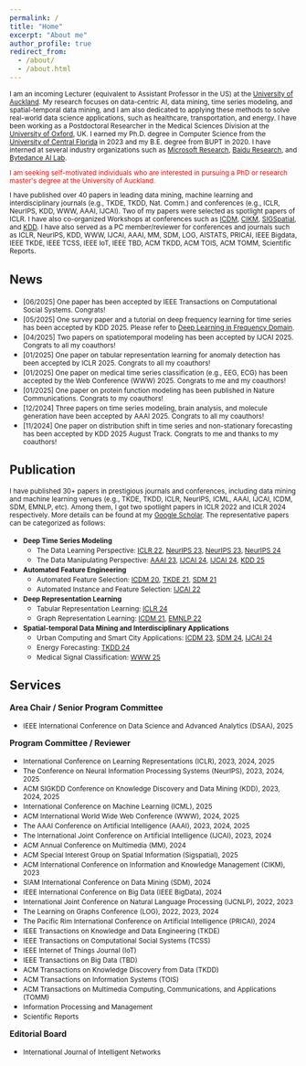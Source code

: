 ```yaml
---
permalink: /
title: "Home"
excerpt: "About me"
author_profile: true
redirect_from: 
  - /about/
  - /about.html
---
```


<p style="font-size: smaller;">
I am an incoming Lecturer (equivalent to Assistant Professor in the US) at the <a href="https://www.auckland.ac.nz/en/study/study-options/find-a-study-option/computer-science.html">University of Auckland</a>. My research focuses on data-centric AI, data mining, time series modeling, and spatial-temporal data mining, and I am also dedicated to applying these methods to solve real-world data science applications, such as healthcare, transportation, and energy. I have been working as a Postdoctoral Researcher in the Medical Sciences Division at the <a href="https://www.medsci.ox.ac.uk/">University of Oxford</a>, UK. I earned my Ph.D. degree in Computer Science from the <a href="https://www.cs.ucf.edu/">University of Central Florida</a> in 2023 and my B.E. degree from BUPT in 2020. I have interned at several industry organizations such as <a href="https://www.microsoft.com/en-us/research/group/machine-learning-research-group/research/">Microsoft Research</a>, <a href="https://research.baidu.com/">Baidu Research</a>, and <a href="https://www.bytedance.com/en/">Bytedance AI Lab</a>.
</p>

<p style="font-size: smaller; color: red;">
I am seeking self-motivated individuals who are interested in pursuing a PhD or research master's degree at the University of Auckland.
</p>

<p style="font-size: smaller;">
I have published over 40 papers in leading data mining, machine learning and interdisciplinary journals (e.g., TKDE, TKDD, Nat. Comm.) and conferences (e.g., ICLR, NeurIPS, KDD, WWW, AAAI, IJCAI). Two of my papers were selected as spotlight papers of ICLR. I have also co-organized Workshops at conferences such as <a href="https://data-centric-ai-dev.github.io/ICDM2024/">ICDM</a>, <a href="https://data-centric-ai-dev.github.io/CIKM2024/">CIKM</a>, <a href="https://geogenagent.github.io/SIGSPATIAL2025-Workshop/">SIGSpatial</a>, and <a href="https://ai-for-data-editing.github.io/KDD25-workshop/">KDD</a>. I have also served as a PC member/reviewer for conferences and journals such as ICLR, NeurIPS, KDD, WWW, IJCAI, AAAI, MM, SDM, LOG, AISTATS, PRICAI, IEEE Bigdata, IEEE TKDE, IEEE TCSS, IEEE IoT, IEEE TBD, ACM TKDD, ACM TOIS, ACM TOMM, Scientific Reports.
</p>

## News
* <small>[06/2025] One paper has been accepted by IEEE Transactions on Computational Social Systems. Congrats!</small>
* <small>[05/2025] One survey paper and a tutorial on deep frequency learning for time series has been accepted by KDD 2025. Please refer to [Deep Learning in Frequency Domain](https://hh4ts.github.io/Deep_Learning_in_Frequency_Domain_Tutorial/).</small>
* <small>[04/2025] Two papers on spatiotemporal modeling has been accepted by IJCAI 2025. Congrats to all my coauthors!</small>
* <small>[01/2025] One paper on tabular representation learning for anomaly detection has been accepted by ICLR 2025. Congrats to all my coauthors!</small>
* <small>[01/2025] One paper on medical time series classification (e.g., EEG, ECG) has been accepted by the Web Conference (WWW) 2025. Congrats to me and my coauthors!</small>
* <small>[01/2025] One paper on protein function modeling has been published in Nature Communications. Congrats to my coauthors!</small>
* <small>[12/2024] Three papers on time series modeling, brain analysis, and molecule generation have been accepted by AAAI 2025. Congrats to all my coauthors!</small>
* <small>[11/2024] One paper on distribution shift in time series and non-stationary forecasting has been accepted by KDD 2025 August Track. Congrats to me and thanks to my coauthors!</small>

## Publication
<small>I have published 30+ papers in prestigious journals and conferences, including data mining and machine learning venues (e.g., TKDE, TKDD, ICLR, NeurIPS, ICML, AAAI, IJCAI, ICDM, SDM, EMNLP, etc). Among them, I got two spotlight papers in ICLR 2022 and ICLR 2024 respectively. More details can be found at my [Google Scholar](https://scholar.google.com/citations?user=cQ8zLJ4AAAAJ&hl=en). The representative papers can be categorized as follows:</small>

* <small>**Deep Time Series Modeling**</small>
    * <small>The Data Learning Perspective: [ICLR 22](https://arxiv.org/pdf/2203.07681), [NeurIPS 23](https://proceedings.neurips.cc/paper_files/paper/2023/file/f1d16af76939f476b5f040fd1398c0a3-Paper-Conference.pdf), [NeurIPS 23](https://proceedings.neurips.cc/paper_files/paper/2023/file/dc1e32dd3eb381dbc71482f6a96cbf86-Paper-Conference.pdf), [NeurIPS 24](https://arxiv.org/pdf/2411.01623)</small>
    * <small>The Data Manipulating Perspective: [AAAI 23](https://arxiv.org/abs/2302.14829), [IJCAI 24](https://arxiv.org/pdf/2407.00502), [IJCAI 24](https://www.ijcai.org/proceedings/2024/0275.pdf), [KDD 25](https://arxiv.org/pdf/2401.16777)</small>
* <small>**Automated Feature Engineering**</small>
    * <small>Automated Feature Selection: [ICDM 20](https://arxiv.org/pdf/2008.12001), [TKDE 21](https://arxiv.org/pdf/2010.02506), [SDM 21](https://epubs.siam.org/doi/pdf/10.1137/1.9781611976700.39)</small>
    * <small>Automated Instance and Feature Selection: [IJCAI 22](https://arxiv.org/pdf/2205.07867)</small>
* <small>**Deep Representation Learning**</small>
    * <small>Tabular Representation Learning: [ICLR 24](https://arxiv.org/pdf/2407.05364)</small>
    * <small>Graph Representation Learning: [ICDM 21](https://drive.google.com/file/d/1PmEooa7_yvpahb7aEsv1xIC3G4ZgwUHp/view), [EMNLP 22](https://arxiv.org/pdf/2204.13221)</small>
* <small>**Spatial-temporal Data Mining and Interdisciplinary Applications**</small>
    * <small>Urban Computing and Smart City Applications: [ICDM 23](https://ieeexplore.ieee.org/abstract/document/10415754/), [SDM 24](https://epubs.siam.org/doi/pdf/10.1137/1.9781611978032.42), [IJCAI 24](https://www.ijcai.org/proceedings/2024/0228.pdf)</small>
    * <small>Energy Forecasting: [TKDD 24](https://arxiv.org/pdf/2401.00644)</small>
    * <small>Medical Signal Classification: [WWW 25](https://arxiv.org/abs/2502.04515)</small>

## Services
**Area Chair / Senior Program Committee**
* <small>IEEE International Conference on Data Science and Advanced Analytics (DSAA), 2025</small>

**Program Committee / Reviewer**
* <small>International Conference on Learning Representations (ICLR), 2023, 2024, 2025</small>
* <small>The Conference on Neural Information Processing Systems (NeurIPS), 2023, 2024, 2025</small>
* <small>ACM SIGKDD Conference on Knowledge Discovery and Data Mining (KDD), 2023, 2024, 2025</small>
* <small>International Conference on Machine Learning (ICML), 2025</small>
* <small>ACM International World Wide Web Conference (WWW), 2024, 2025</small>
* <small>The AAAI Conference on Artificial Intelligence (AAAI), 2023, 2024, 2025</small>
* <small>The International Joint Conference on Artificial Intelligence (IJCAI), 2023, 2024</small>
* <small>ACM Annual Conference on Multimedia (MM), 2024</small>
* <small>ACM Special Interest Group on Spatial Information (Sigspatial), 2025</small>
* <small>ACM International Conference on Information and Knowledge Management (CIKM), 2023</small>
* <small>SIAM International Conference on Data Mining (SDM), 2024</small>
* <small>IEEE International Conference on Big Data (IEEE BigData), 2024</small>
* <small>International Joint Conference on Natural Language Processing (IJCNLP), 2022, 2023</small>
* <small>The Learning on Graphs Conference (LOG), 2022, 2023, 2024</small>
* <small>The Pacific Rim International Conference on Artificial Intelligence (PRICAI), 2024</small>
* <small>IEEE Transactions on Knowledge and Data Engineering (TKDE)</small>
* <small>IEEE Transactions on Computational Social Systems (TCSS)</small>
* <small>IEEE Internet of Things Journal (IoT)</small>
* <small>IEEE Transactions on Big Data (TBD)</small>
* <small>ACM Transactions on Knowledge Discovery from Data (TKDD)</small>
* <small>ACM Transactions on Information Systems (TOIS)</small>
* <small>ACM Transactions on Multimedia Computing, Communications, and Applications (TOMM)</small>
* <small>Information Processing and Management</small>
* <small>Scientific Reports</small>

**Editorial Board**
* <small>International Journal of Intelligent Networks</small>

<!-- ---
permalink: /
title: "Home"
excerpt: "About me"
author_profile: true
redirect_from: 
  - /about/
  - /about.html
---
<span style="font-size: smaller">I am an incoming Lecturer (equivalent to Assistant Professor in the US) at the [University of Auckland](https://www.auckland.ac.nz/en/study/study-options/find-a-study-option/computer-science.html). My research focuses on data-centric AI, data mining, time series modeling, and spatial-temporal data mining, and I am also dedicated to applying these methods to solve real-world data science applications, such as healthcare, transportation, and energy. I have been working as a Postdoctoral Researcher in the Medical Sciences Division at the [University of Oxford](https://www.medsci.ox.ac.uk/), UK. I earned my Ph.D. degree in Computer Science from the [University of Central Florida](https://www.cs.ucf.edu/) in 2023 and my B.E. degree from BUPT in 2020. I have interned at several industry organizations such as [Microsoft Research](https://www.microsoft.com/en-us/research/group/machine-learning-research-group/research/), [Baidu Research](https://research.baidu.com/), and [Bytedance AI Lab](https://www.bytedance.com/en/). 
</span>

<span style="font-size: smaller; color: red;">I am seeking self-motivated individuals who are interested in pursuing a PhD or research master's degree at the University of Auckland.</span>

<span style="font-size: smaller">I have published over 40 papers in leading data mining, machine learning and interdisciplinary journals (e.g., TKDE, TKDD, Nat. Comm.) and conferences (e.g., ICLR, NeurIPS, KDD, WWW, AAAI, IJCAI). Two of my papers were selected as spotlight papers of ICLR. I have also co-organized Workshops at conferences such as [ICDM](https://data-centric-ai-dev.github.io/ICDM2024/), [CIKM](https://data-centric-ai-dev.github.io/CIKM2024/), [SIGSpatial](https://geogenagent.github.io/SIGSPATIAL2025-Workshop/), and [KDD](https://ai-for-data-editing.github.io/KDD25-workshop/). I have also served as a PC member/reviewer for conferences and journals such as ICLR, NeurIPS, KDD, WWW, IJCAI, AAAI, MM, SDM, LOG, AISTATS, PRICAI, IEEE Bigdata, IEEE TKDE, IEEE TCSS, IEEE IoT, IEEE TBD, ACM TKDD, ACM TOIS, ACM TOMM, Scientific Reports.</span>


News
======
* <small>[06/2025] One paper has been accepted by IEEE Transactions on Computational Social Systems. Congrats!</small>
* <small>[05/2025] One survey paper and a tutorial on deep frequency learning for time series has been accepted by KDD 2025. Please refer to [Deep Learning in Frequency Domain](https://hh4ts.github.io/Deep_Learning_in_Frequency_Domain_Tutorial/).</small>
* <small>[04/2025] Two papers on spatiotemporal modeling has been accepted by IJCAI 2025. Congrats to all my coauthors!</small>
* <small>[01/2025] One paper on tabular representation learning for anomaly detection has been accepted by ICLR 2025. Congrats to all my coauthors!</small>
* <small>[01/2025] One paper on medical time series classification (e.g., EEG, ECG) has been accepted by the Web Conference (WWW) 2025. Congrats to me and my coauthors!</small>
* <small>[01/2025] One paper on protein function modeling has been published in Nature Communications. Congrats to my coauthors!</small>
* <small>[12/2024] Three papers on time series modeling, brain analysis, and molecule generation have been accepted by AAAI 2025. Congrats to all my coauthors!</small>
* <small>[11/2024] One paper on distribution shift in time series and non-stationary forecasting has been accepted by KDD 2025 August Track. Congrats to me and thanks to my coauthors!</small>

Publication
======
<small>I have published 30+ papers in prestigious journals and conferences, including data mining and machine learning venues (e.g., TKDE, TKDD, ICLR, NeurIPS, ICML, AAAI, IJCAI, ICDM, SDM, EMNLP, etc). Among them, I got two spotlight papers in ICLR 2022 and ICLR 2024 respectively. More details can be found at my [Google Scholar](https://scholar.google.com/citations?user=cQ8zLJ4AAAAJ&hl=en). The representative papers can be categorized as follows:</small>

* <small>**Deep Time Series Modeling**</small>
  * <small>The Data Learning Perspective: [ICLR 22](https://arxiv.org/pdf/2203.07681), [NeurIPS 23](https://proceedings.neurips.cc/paper_files/paper/2023/file/f1d16af76939f476b5f040fd1398c0a3-Paper-Conference.pdf), [NeurIPS 23](https://proceedings.neurips.cc/paper_files/paper/2023/file/dc1e32dd3eb381dbc71482f6a96cbf86-Paper-Conference.pdf), [NeurIPS 24](https://arxiv.org/pdf/2411.01623)</small>
  * <small>The Data Manipulating Perspective: [AAAI 23](https://arxiv.org/abs/2302.14829), [IJCAI 24](https://arxiv.org/pdf/2407.00502), [IJCAI 24](https://www.ijcai.org/proceedings/2024/0275.pdf), [KDD 25](https://arxiv.org/pdf/2401.16777).</small>

* <small>**Automated Feature Engineering**</small>
  * <small>Automated Feature Selection: [ICDM 20](https://arxiv.org/pdf/2008.12001), [TKDE 21](https://arxiv.org/pdf/2010.02506), [SDM 21](https://epubs.siam.org/doi/pdf/10.1137/1.9781611976700.39)</small>
  * <small>Automated Instance and Feature Selection: [IJCAI 22](https://arxiv.org/pdf/2205.07867)</small>

* <small>**Deep Representation Learning**</small>
  * <small>Tabular Representation Learning: [ICLR 24](https://arxiv.org/pdf/2407.05364)</small>
  * <small>Graph Representation Learning: [ICDM 21](https://drive.google.com/file/d/1PmEooa7_yvpahb7aEsv1xIC3G4ZgwUHp/view), [EMNLP 22](https://arxiv.org/pdf/2204.13221)</small>

* <small>**Spatial-temporal Data Mining and Interdisciplinary Applications**</small>
  * <small>Urban Computing and Smart City Applications: [ICDM 23](https://ieeexplore.ieee.org/abstract/document/10415754/), [SDM 24](https://epubs.siam.org/doi/pdf/10.1137/1.9781611978032.42), [IJCAI 24](https://www.ijcai.org/proceedings/2024/0228.pdf)</small>
  * <small>Energy Forecasting: [TKDD 24](https://arxiv.org/pdf/2401.00644)</small>
  * <small>Medical Signal Classification: [WWW 25](https://arxiv.org/abs/2502.04515)</small>

Services
======
<small>As a Area Chair or Senior Program Committee member, I provide review comments to papers:</small>
* <small>IEEE International Conference on Data Science and Advanced Analytics (DSAA), 2025</small>

<small>As a Program Committee member or Reviewer, I provide review comments to papers:</small>
* <small>International Conference on Learning Representations (ICLR), 2023, 2024, 2025</small>
* <small>The Conference on Neural Information Processing Systems (NeurIPS), 2023, 2024, 2025</small>
* <small>ACM SIGKDD Conference on Knowledge Discovery and Data Mining (KDD), 2023, 2024, 2025</small>
* <small>International Conference on Machine Learning (ICML), 2025</small>
* <small>ACM International World Wide Web Conference (WWW), 2024, 2025</small>
* <small>The AAAI Conference on Artificial Intelligence (AAAI), 2023, 2024, 2025</small>
* <small>The International Joint Conference on Artificial Intelligence (IJCAI), 2023, 2024</small>
* <small>ACM Annual Conference on Multimedia (MM), 2024</small>
* <small>ACM Special Interest Group on Spatial Information (Sigspatial), 2025</small>
* <small>ACM International Conference on Information and Knowledge Management (CIKM), 2023</small>
* <small>SIAM International Conference on Data Mining (SDM), 2024.</small>
* <small>IEEE International Conference on Big Data (IEEE BigData), 2024.</small>
* <small>International Joint Conference on Natural Language Processing (IJCNLP), 2022, 2023</small>
* <small>The Learning on Graphs Conference (LOG), 2022, 2023, 2024</small>
* <small>The Pacific Rim International Conference on Artificial Intelligence (PRICAI), 2024</small>
* <small>IEEE Transactions on Knowledge and Data Engineering (TKDE)</small>
* <small>IEEE Transactions on Computational Social Systems (TCSS)</small>
* <small>IEEE Internet of Things Journal (IoT)</small>
* <small>IEEE Transactions on Big Data (TBD)</small>
* <small>ACM Transactions on Knowledge Discovery from Data (TKDD)</small>
* <small>ACM Transactions on Information Systems (TOIS)</small>
* <small>ACM Transactions on Multimedia Computing, Communications, and Applications (TOMM)</small>
* <small>Information Processing and Management</small>
* <small>Scientific Reports</small>

<small>Editoral Board member:</small>
* <small>International Journal of Intelligent Networks</small> -->

<!-- 
Services
======
* PC Member/Reviewer
  * Conference: IJCNLP 2022-2023; LOG 2022-2023; AAAI 2023-2024; ICLR 2023-2024; IJCAI 2023-2024; KDD 2023-2024; NeurIPS 2023-2024; CIKM 2023; BigData 2024; SDM 2024; WWW 2024;
  * Journal: TKDE, TKDD, TIST, Nature Scientific Reports -->


<!-- Wei Fan is currently working as a postdoctoral researcher in medical sciences division of University of Oxford with [Prof. Kazem Rahimi](https://scholar.google.co.uk/citations?hl=en&user=5u7TxAMAAAAJ) and [Dr. Shishir Rao](https://www.wrh.ox.ac.uk/team/shishir-rao). He recieved my Ph.D. degree in Computer Science from University of Central Florida in 2023. I recieved my B.E. degree of Computer Science and Technology from Beijing University of Posts and Telecommunications (BUPT) in 2020. My research interests mainly include data mining, machine learning, time series analysis and epidemiology.

Luckily, I have onced worked as a research intern in Microsoft Research Asia with [Dr. Shun Zheng](https://www.microsoft.com/en-us/research/people/shunzhen/) and [Dr. Jiang Bian](https://sites.google.com/view/jiangbian). I was a research intern at Baidu Research, supervised by [Prof. Hui Xiong](http://datamining.rutgers.edu/). I also worked a research intern at Baidu Research supervised by [Prof. Hao Liu](https://raymondhliu.github.io/). Before that, I have been an algorithm intern at speech team of Bytedance AI Lab. Besides, I have once worked as a undergraduate research assisitant with [Dr. Tianyu Liu](https://tyliupku.github.io/) and [Prof. Wenfei Wu](https://wenfei-wu.github.io/).
 -->

<!-- Education
======
* **Ph.D.** in Computer Science, University of Central Florida, 2023 
* **B.E.** in Computer Science, Beijing University of Posts and Telecommunications, 2020



Professional Experience
======
* **Postdoctoral Researcher**, Medical Sciences Division, University of Oxford, 2024
* **Research Intern**, Vision Lab, Baidu Research, 2022
* **Research Intern**, Machine Learning Group, Microsoft Research Asia, 2021
* **Research Intern**, Business Intelligence Lab, Baidu Research, 2020
* **Algorithm Intern**, Speech Team, Bytedance AI Lab, 2019 -->